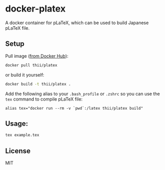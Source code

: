 # docker-platex

A docker container for pLaTeX, which can be used to build Japanese pLaTeX file.

## Setup

Pull image ([from Docker Hub](https://registry.hub.docker.com/u/thii/platex)):

```bash
docker pull thii/platex
```

or build it yourself:

```bash
docker build -t thii/platex .

```

Add the following alias to your `.bash_profile` or `.zshrc` so you can use the `tex` command to compile pLaTeX file:

```
alias tex="docker run --rm -v `pwd`:/latex thii/platex build"
```

Usage:
-----


```bash
tex example.tex
```

## License

MIT

